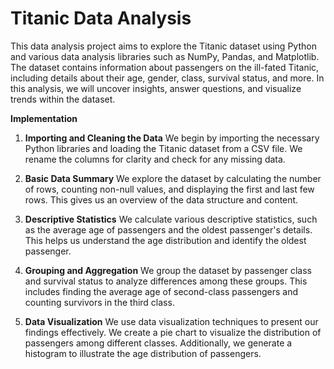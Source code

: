 # Titanic Data Analysis
This data analysis project aims to explore the Titanic dataset using Python and various data analysis libraries such as NumPy, Pandas, and Matplotlib. The dataset contains information about passengers on the ill-fated Titanic, including details about their age, gender, class, survival status, and more. In this analysis, we will uncover insights, answer questions, and visualize trends within the dataset.

**Implementation**
1. **Importing and Cleaning the Data**
We begin by importing the necessary Python libraries and loading the Titanic dataset from a CSV file. We rename the columns for clarity and check for any missing data.

2. **Basic Data Summary**
We explore the dataset by calculating the number of rows, counting non-null values, and displaying the first and last few rows. This gives us an overview of the data structure and content.

3. **Descriptive Statistics**
We calculate various descriptive statistics, such as the average age of passengers and the oldest passenger's details. This helps us understand the age distribution and identify the oldest passenger.

4. **Grouping and Aggregation**
We group the dataset by passenger class and survival status to analyze differences among these groups. This includes finding the average age of second-class passengers and counting survivors in the third class.

5. **Data Visualization**
We use data visualization techniques to present our findings effectively. We create a pie chart to visualize the distribution of passengers among different classes. Additionally, we generate a histogram to illustrate the age distribution of passengers.

